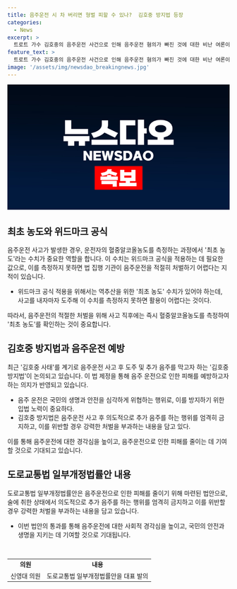 ```yaml
---
title: 음주운전 시 차 버리면 형벌 피할 수 있나?  김호중 방지법 등장
categories:
  - News
excerpt: >
  트로트 가수 김호중의 음주운전 사건으로 인해 음주운전 혐의가 빠진 것에 대한 비난 여론이 거세는 가운데, 경찰은 시간 경과에 따라 음주 수치를 역추산하는 위드마크 공식을 활용해 김씨의 혈중알코올농도를 0.031%로 추산했으나, 이를 특정하기 어렵다고 판단했다. 이에 국회 기획재정위원회 신영대 의원은 음주 운전 단속을 회피하는 추가 음주 행위를 엄격히 금지하고 강력한 처벌을 부과하는 내용의 도로교통법 일부개정법률안을 대표 발의했다고 19일 밝혔다.
feature_text: >
  트로트 가수 김호중의 음주운전 사건으로 인해 음주운전 혐의가 빠진 것에 대한 비난 여론이 거세는 가운데, 경찰은 시간 경과에 따라 음주 수치를 역추산하는 위드마크 공식을 활용해 김씨의 혈중알코올농도를 0.031%로 추산했으나, 이를 특정하기 어렵다고 판단했다. 이에 국회 기획재정위원회 신영대 의원은 음주 운전 단속을 회피하는 추가 음주 행위를 엄격히 금지하고 강력한 처벌을 부과하는 내용의 도로교통법 일부개정법률안을 대표 발의했다고 19일 밝혔다.
image: '/assets/img/newsdao_breakingnews.jpg'
---
```


<p><img src="/assets/img/newsdao_breakingnews.jpg" alt="pcversion 속보" /></p>

<h2 data-ke-size="size26">최초 농도와 위드마크 공식</h2>

<p data-ke-size="size16">음주운전 사고가 발생한 경우, 운전자의 혈중알코올농도를 측정하는 과정에서 '최초 농도'라는 수치가 중요한 역할을 합니다. 이 수치는 위드마크 공식을 적용하는 데 필요한 값으로, 이를 측정하지 못하면 법 집행 기관이 음주운전을 적절히 처벌하기 어렵다는 지적이 있습니다.</p>

<ul>
<li>위드마크 공식 적용을 위해서는 역추산을 위한 '최초 농도' 수치가 있어야 하는데, 사고를 내자마자 도주해 이 수치를 측정하지 못하면 활용이 어렵다는 것이다.</li>
</ul>

<p data-ke-size="size16">따라서, 음주운전의 적절한 처벌을 위해 사고 직후에는 즉시 혈중알코올농도를 측정하여 '최초 농도'를 확인하는 것이 중요합니다.</p>

<h2 data-ke-size="size26">김호중 방지법과 음주운전 예방</h2>

<p data-ke-size="size16">최근 '김호중 사태'를 계기로 음주운전 사고 후 도주 및 추가 음주를 막고자 하는 '김호중 방지법'이 논의되고 있습니다. 이 법 제정을 통해 음주 운전으로 인한 피해를 예방하고자 하는 의지가 반영되고 있습니다.</p>

<ul>
<li>음주 운전은 국민의 생명과 안전을 심각하게 위협하는 행위로, 이를 방지하기 위한 입법 노력이 중요하다.</li>
<li>김호중 방지법은 음주운전 사고 후 의도적으로 추가 음주를 하는 행위를 엄격히 금지하고, 이를 위반할 경우 강력한 처벌을 부과하는 내용을 담고 있다.</li>
</ul>

<p data-ke-size="size16">이를 통해 음주운전에 대한 경각심을 높이고, 음주운전으로 인한 피해를 줄이는 데 기여할 것으로 기대되고 있습니다.</p>

<h2 data-ke-size="size26">도로교통법 일부개정법률안 내용</h2>

<p data-ke-size="size16">도로교통법 일부개정법률안은 음주운전으로 인한 피해를 줄이기 위해 마련된 법안으로, 술에 취한 상태에서 의도적으로 추가 음주를 하는 행위를 엄격히 금지하고 이를 위반할 경우 강력한 처벌을 부과하는 내용을 담고 있습니다.</p>

<ul>
<li>이번 법안의 통과를 통해 음주운전에 대한 사회적 경각심을 높이고, 국민의 안전과 생명을 지키는 데 기여할 것으로 기대됩니다.</li>
</ul>

<p data-ke-size="size16">&nbsp;</p>

<table>
<tbody>
<tr>
<td style="text-align: center; height: 17px;"><b>의원</b></td>
<td style="text-align: center; height: 17px;"><b>내용</b></td>
</tr>
<tr>
<td style="text-align: center; height: 17px;">신영대 의원</td>
<td style="text-align: center; height: 17px;">도로교통법 일부개정법률안을 대표 발의</td>
</tr>
</tbody>
</table>

<p data-ke-size="size16">&nbsp;</p>

